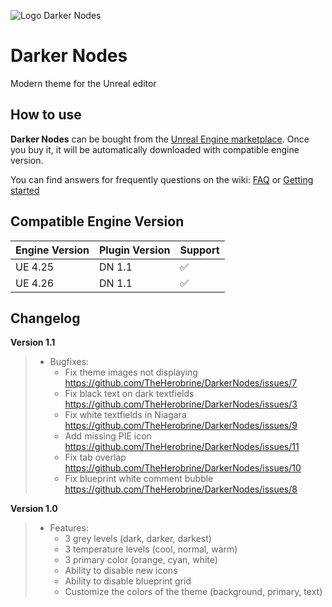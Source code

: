![Logo Darker Nodes](https://user-images.githubusercontent.com/4563971/101672049-a502fe00-3a55-11eb-9ed8-ebdd0839ba86.png)

# Darker Nodes
Modern theme for the Unreal editor

## How to use

**Darker Nodes** can be bought from the [Unreal Engine marketplace](https://www.unrealengine.com/marketplace/en-US/slug/darker-nodes). Once you buy it, it will be automatically downloaded with compatible engine version.

You can find answers for frequently questions on the wiki: [FAQ](https://github.com/TheHerobrine/DarkerNodes/wiki/FAQ) or [Getting started](https://github.com/TheHerobrine/DarkerNodes/wiki/Getting-started)

## Compatible Engine Version

Engine Version | Plugin Version | Support
-------------- | -------------- | ----
UE 4.25 | DN 1.1 | ✅
UE 4.26 | DN 1.1 | ✅

## Changelog

**Version 1.1**
> - Bugfixes:
>   - Fix theme images not displaying https://github.com/TheHerobrine/DarkerNodes/issues/7
>   - Fix black text on dark textfields https://github.com/TheHerobrine/DarkerNodes/issues/3
>   - Fix white textfields in Niagara https://github.com/TheHerobrine/DarkerNodes/issues/9
>   - Add missing PIE icon https://github.com/TheHerobrine/DarkerNodes/issues/11
>   - Fix tab overlap https://github.com/TheHerobrine/DarkerNodes/issues/10
>   - Fix blueprint white comment bubble https://github.com/TheHerobrine/DarkerNodes/issues/8

**Version 1.0**
> - Features:
>   - 3 grey levels (dark, darker, darkest)
>   - 3 temperature levels (cool, normal, warm)
>   - 3 primary color (orange, cyan, white)
>   - Ability to disable new icons
>   - Ability to disable blueprint grid
>   - Customize the colors of the theme (background, primary, text)
